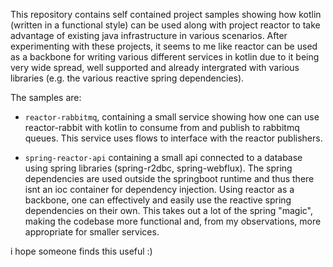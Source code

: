 This repository contains self contained project samples showing how kotlin (written in a functional style) can be used along with project reactor to take advantage of existing java infrastructure in various scenarios. After experimenting with these projects, it seems to me like reactor can be used as a backbone for writing various different services in kotlin due to it being very wide spread, well supported and already intergrated with various libraries (e.g. the various reactive spring dependencies).

The samples are:
* `reactor-rabbitmq`, containing a small service showing how one can use reactor-rabbit with kotlin to consume from and publish to rabbitmq queues. This service uses flows to interface with the reactor publishers.

* `spring-reactor-api` containing a small api connected to a database using spring libraries (spring-r2dbc, spring-webflux). The spring dependencies are used outside the springboot runtime and thus there isnt an ioc container for dependency injection. Using reactor as a backbone, one can effectively and easily use the reactive spring dependencies on their own. This takes out a lot of the spring "magic", making the codebase more functional and, from my observations, more appropriate for smaller services.

i hope someone finds this useful :)
